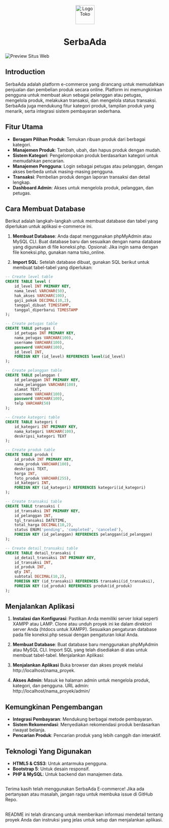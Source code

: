 <div align="center">
  <img src="https://github.com/ainurrafi2123/serbaada/blob/main/assets/img/serba.png" alt="Logo Toko" width="60px">
</div>

<div align="center">
  <h1>SerbaAda</h1>
</div>

![Preview Situs Web](https://github.com/ainurrafi2123/serbaada/blob/main/assets/img/previeweb.png) <!-- Ganti dengan path gambar preview yang sesuai -->


## Introduction

SerbaAda adalah platform e-commerce yang dirancang untuk memudahkan penjualan dan pembelian produk secara online. Platform ini memungkinkan pengguna untuk membuat akun sebagai pelanggan atau petugas, mengelola produk, melakukan transaksi, dan mengelola status transaksi. SerbaAda juga mendukung fitur kategori produk, tampilan produk yang menarik, serta integrasi sistem pembayaran sederhana.


## Fitur Utama

- **Beragam Pilihan Produk**: Temukan ribuan produk dari berbagai kategori.
- **Manajemen Produk**: Tambah, ubah, dan hapus produk dengan mudah.
- **Sistem Kategori**: Pengelompokan produk berdasarkan kategori untuk memudahkan pencarian.
- **Manajemen Pengguna**: Login sebagai petugas atau pelanggan, dengan akses berbeda untuk masing-masing pengguna.
- **Transaksi**: Pembelian produk dengan laporan transaksi dan detail lengkap.
- **Dashboard Admin**: Akses untuk mengelola produk, pelanggan, dan petugas.
  

## Cara Membuat Database

Berikut adalah langkah-langkah untuk membuat database dan tabel yang diperlukan untuk aplikasi e-commerce ini.

1. **Membuat Database**:
  Anda dapat menggunakan phpMyAdmin atau MySQL CLI. Buat database baru dan sesuaikan dengan nama database yang digunakan di file koneksi.php.
  Opsional: Jika ingin sama dengan file koneksi.php, gunakan nama toko_online.

2. **Import SQL**:
  Setelah database dibuat, gunakan SQL berikut untuk membuat tabel-tabel yang diperlukan:

```sql
-- Create level table
CREATE TABLE level (
    id_level INT PRIMARY KEY,
    nama_level VARCHAR(50),
    hak_akses VARCHAR(100),
    gaji_pokok DECIMAL(10,2),
    tanggal_dibuat TIMESTAMP,
    tanggal_diperbarui TIMESTAMP
);

-- Create petugas table
CREATE TABLE petugas (
    id_petugas INT PRIMARY KEY,
    nama_petugas VARCHAR(100),
    username VARCHAR(100),
    password VARCHAR(100),
    id_level INT,
    FOREIGN KEY (id_level) REFERENCES level(id_level)
);

-- Create pelanggan table
CREATE TABLE pelanggan (
    id_pelanggan INT PRIMARY KEY,
    nama_pelanggan VARCHAR(100),
    alamat TEXT,
    username VARCHAR(100),
    password VARCHAR(100),
    telp VARCHAR(50)
);

-- Create kategori table
CREATE TABLE kategori (
    id_kategori INT PRIMARY KEY,
    nama_kategori VARCHAR(100),
    deskripsi_kategori TEXT
);

-- Create produk table
CREATE TABLE produk (
    id_produk INT PRIMARY KEY,
    nama_produk VARCHAR(100),
    deskripsi TEXT,
    harga INT,
    foto_produk VARCHAR(255),
    id_kategori INT,
    FOREIGN KEY (id_kategori) REFERENCES kategori(id_kategori)
);

-- Create transaksi table
CREATE TABLE transaksi (
    id_transaksi INT PRIMARY KEY,
    id_pelanggan INT,
    tgl_transaksi DATETIME,
    total_harga DECIMAL(10,2),
    status ENUM('pending', 'completed', 'canceled'),
    FOREIGN KEY (id_pelanggan) REFERENCES pelanggan(id_pelanggan)
);

-- Create detail_transaksi table
CREATE TABLE detail_transaksi (
    id_detail_transaksi INT PRIMARY KEY,
    id_transaksi INT,
    id_produk INT,
    qty INT,
    subtotal DECIMAL(10,2),
    FOREIGN KEY (id_transaksi) REFERENCES transaksi(id_transaksi),
    FOREIGN KEY (id_produk) REFERENCES produk(id_produk)
);

```
## Menjalankan Aplikasi

1. **Instalasi dan Konfigurasi**:
  Pastikan Anda memiliki server lokal seperti XAMPP atau LAMP.
  Clone atau unduh proyek ini ke dalam direktori server Anda (htdocs untuk XAMPP).
  Sesuaikan pengaturan database pada file koneksi.php sesuai dengan pengaturan lokal Anda.

2. **Membuat Database**:
  Buat database baru menggunakan phpMyAdmin atau MySQL CLI.
  Import SQL yang telah disediakan di atas untuk membuat tabel-tabel.
  Menjalankan Aplikasi:

3. **Menjalankan Aplikasi**
  Buka browser dan akses proyek melalui http://localhost/nama_proyek.

4. **Akses Admin**:
  Masuk ke halaman admin untuk mengelola produk, kategori, dan pengguna.
  URL admin: http://localhost/nama_proyek/admin/

## Kemungkinan Pengembangan

- **Integrasi Pembayaran**: Mendukung berbagai metode pembayaran.
- **Sistem Rekomendasi**: Menyediakan rekomendasi produk berdasarkan riwayat belanja.
- **Pencarian Produk**: Pencarian produk yang lebih canggih dan interaktif.

## Teknologi Yang Digunakan

- **HTML5 & CSS3**: Untuk antarmuka pengguna.
- **Bootstrap 5**: Untuk desain responsif.
- **PHP & MySQL**: Untuk backend dan manajemen data.

##
Terima kasih telah menggunakan SerbaAda E-commerce! Jika ada pertanyaan atau masalah, jangan ragu untuk membuka issue di GitHub Repo.
##
README ini telah dirancang untuk memberikan informasi mendetail tentang proyek Anda dan instruksi yang jelas untuk setup dan menjalankan aplikasi.


